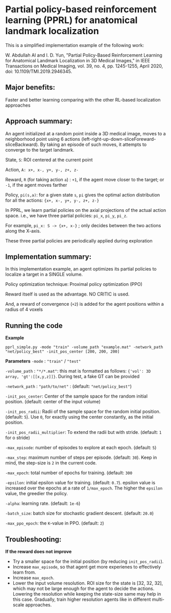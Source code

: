 # Partial policy-based reinforcement learning (PPRL) for anatomical landmark localization

This is a simplified implementation example of the following work:

W. Abdullah Al and I. D. Yun, "Partial Policy-Based Reinforcement Learning for Anatomical Landmark Localization in 3D Medical Images," in IEEE Transactions on Medical Imaging, vol. 39, no. 4, pp. 1245-1255, April 2020, doi: 10.1109/TMI.2019.2946345.

## Major benefits: 
Faster and better learning comparing with the other RL-based localization approaches


## Approach summary:
An agent initialized at a random point inside a 3D medical image, moves to a neighborhood point using 6 actions (left-right-up-down-sliceForeward-sliceBackward). By taking an episode of such moves, it attempts to converge to the target landmark.

State, `S`: ROI centered at the current point

Action, `A: x+, x-, y+, y-, z+, z-`

Reward, `R` (for taking action `a`) : `+1`, if the agent move closer to the target; or `-1`, if the agent moves farther

Policy, `pi(s,a)`: for a given state `s`, `pi` gives the optimal action distribution for all the actions: `{x+, x-, y+, y-, z+, z-}`

In PPRL, we learn partial policies on the axial projections of the actual action space.
i.e., we have three partial policies: `pi_x`, `pi_y`, `pi_z`. 

For example, `pi_x: S -> {x+, x-}` ; only decides between the two actions along the X-axis. 

These three partial policies are periodically applied during exploration

## Implementation summary:
In this implementation example, an agent optimizes its partial policies to localize a target in a SINGLE volume.

Policy optimization technique: Proximal policy optimization (PPO)

Reward itself is used as the advantage. NO CRITIC is used.

And, a reward of convergence (`+2`) is added for the agent positions within a radius of 4 voxels

## Running the code
**Example**

`pprl_simple.py -mode "train" -volume_path "example.mat" -network_path "net/policy_best" -init_pos_center [200, 200, 200]`

**Parameters**
`-mode` : `"train"` / `"test"`

`-volume_path` : `"*/*.mat"`: this mat is formatted as follows: `{'vol': 3D array, 'gt':[[x,y,z]]}`. During test, a fake GT can be provided

`-network_path` : `"path/to/net"` : (default: `"net/policy_best"`)

`-init_pos_center`: Center of the sample space for the random initial position. (default: center of the input volume)

`-init_pos_radii`: Radii of the sample space for the random initial position. (default: `5`). Use `0`, for exactly using the center constantly, as the initial position.

`-init_pos_radii_multiplier`: To extend the radii but with stride. (default: `1` for o stride)

`-max_episode`: number of episodes to explore at each epoch. (default: `5`)

`-max_step`: maximum number of steps per episode. (default: `30`). Keep in mind, the step-size is `2` in the current code.

`-max_epoch`: total number of epochs for training. (default: `300`

`-epsilon`: initial epsilon value for training. (default: `0.7`). epsilon value is increased over the epochs at a rate of `1/max_epoch`. The higher the `epsilon` value, the greedier the policy.

`-alpha`: learning rate. (default: `1e-6`)

`-batch_size`: batch size for stochastic gradient descent. (default: `20.0`)

`-max_ppo_epoch`: the `K`-value in PPO. (default: `2`)

## Troubleshooting:
**If the reward does not improve**

- Try a smaller space for the initial position (by reducing `init_pos_radii`). 
- Increase `max_episode`, so that agent get more experienes to effectively learn from.
- Increase `max_epoch`.
- Lower the input volume resolution. ROI size for the state is [32, 32, 32], which may not be large enough for the agent to decide the actions. Lowering the resolution while keeping the state-size same may help in this case. Gradually, train higher resolution agents like in different multi-scale approaches.







